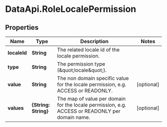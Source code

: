 # DataApi.RoleLocalePermission

## Properties
Name | Type | Description | Notes
------------ | ------------- | ------------- | -------------
**localeId** | **String** | The related locale id of the locale permission. | 
**type** | **String** | The permission type (\&quot;locale\&quot;). | 
**value** | **String** | The non domain specific value for the locale permission, e.g. ACCESS or READONLY. | [optional] 
**values** | **{String: String}** | The map of value per domain for the locale permission, e.g. ACCESS or READONLY per domain name. | [optional] 
